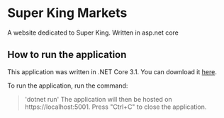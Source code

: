 # Super King Markets
A website dedicated to Super King. Written in asp.net core

## How to run the application
This application was written in .NET Core 3.1. You can download it [here](https://dotnet.microsoft.com/download/dotnet-core/3.1).

To run the application, run the command:
> 'dotnet run' 
> The application will then be hosted on https://localhost:5001. Press "Ctrl+C" to close the application.




